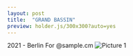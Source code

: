 ```yaml
---
layout: post
title:  "GRAND BASSIN"
preview: holder.js/300x300?auto=yes
---
```

2021 - Berlin
For @sample.cm
![Picture 1](holder.js/800x600?auto=yes)